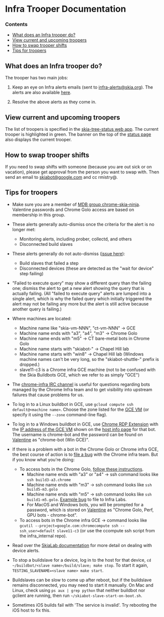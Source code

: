 Infra Trooper Documentation
===========================

### Contents ###

*   [What does an Infra trooper do?](#what_is_a_trooper)
*   [View current and upcoming troopers](#view_current_upcoming_troopers)
*   [How to swap trooper shifts](#how_to_swap)
*   [Tips for troopers](#tips)


<a name="what_is_a_trooper"></a>
What does an Infra trooper do?
------------------------------

The trooper has two main jobs:

1) Keep an eye on Infra alerts emails (sent to infra-alerts@skia.org). The alerts are also available [here](https://alerts.skia.org/infra).

2) Resolve the above alerts as they come in.

<a name="view_current_upcoming_troopers"></a>
View current and upcoming troopers
----------------------------------

The list of troopers is specified in the [skia-tree-status web app](http://skia-tree-status.appspot.com/trooper). The current trooper is highlighted in green.
The banner on the top of the [status page](https://status.skia.org) also displays the current trooper.


<a name="how_to_swap"></a>
How to swap trooper shifts
--------------------------

If you need to swap shifts with someone (because you are out sick or on vacation), please get approval from the person you want to swap with. Then send an email to skiabot@google.com and cc rmistry@.


<a name="tips"></a>
Tips for troopers
-----------------

- Make sure you are a member of
  [MDB group chrome-skia-ninja](https://ganpati.corp.google.com/#Group_Info?name=chrome-skia-ninja@prod.google.com).
  Valentine passwords and Chrome Golo access are based on membership in this
  group.

- These alerts generally auto-dismiss once the criteria for the alert is no
  longer met:
  - Monitoring alerts, including prober, collectd, and others
  - Disconnected build slaves

- These alerts generally do not auto-dismiss ([issue here](https://bug.skia.org/4292)):
  - Build slaves that failed a step
  - Disconnected devices (these are detected as the "wait for device" step failing)

- "Failed to execute query" may show a different query than the failing one;
  dismiss the alert to get a new alert showing the query that is actually
  failing. (All "failed to execute query" alerts are lumped into a single alert,
  which is why the failed query which initially triggered the alert may not be
  failing any more but the alert is still active because another query is
  failing.)

- Where machines are located:
  - Machine name like "skia-vm-NNN", "ct-vm-NNN" -> GCE
  - Machine name ends with "a3", "a4", "m3" -> Chrome Golo
  - Machine name ends with "m5" -> CT bare-metal bots in Chrome Golo
  - Machine name starts with "skiabot-" -> Chapel Hill lab
  - Machine name starts with "win8" -> Chapel Hill lab (Windows machine
    names can't be very long, so the "skiabot-shuttle-" prefix is dropped.)
  - slave11-c3 is a Chrome infra GCE machine (not to be confused with the Skia
    Buildbots GCE, which we refer to as simply "GCE")

- The [chrome-infra IRC channel](https://comlink.googleplex.com/chrome-infra) is
  useful for questions regarding bots managed by the Chrome Infra team and to
  get visibility into upstream failures that cause problems for us.

- To log in to a Linux buildbot in GCE, use `gcloud compute ssh default@<machine
  name>`. Choose the zone listed for the
  [GCE VM](https://pantheon.corp.google.com/project/31977622648/compute/instances)
  (or specify it using the `--zone` command-line flag).

- To log in to a Windows buildbot in GCE, use
  [Chrome RDP Extension](https://chrome.google.com/webstore/detail/chrome-rdp/cbkkbcmdlboombapidmoeolnmdacpkch?hl=en-US)
  with the
  [IP address of the GCE VM](https://pantheon.corp.google.com/project/31977622648/compute/instances)
  shown on the [host info page](https://status.skia.org/hosts) for that bot. The
  username is chrome-bot and the password can be found on
  [Valentine](https://valentine.corp.google.com/) as "chrome-bot (Win GCE)".

- If there is a problem with a bot in the Chrome Golo or Chrome infra GCE, the
  best course of action is to
  [file a bug](https://code.google.com/p/chromium/issues/entry?template=Build%20Infrastructure)
  with the Chrome infra team. But if you know what you're doing:
  - To access bots in the Chrome Golo,
    [follow these instructions](https://chrome-internal.googlesource.com/infra/infra_internal/+/master/doc/ssh.md).
    - Machine name ends with "a3" or "a4" -> ssh command looks like `ssh
      build3-a3.chrome`
    - Machine name ends with "m3" -> ssh command looks like `ssh build5-m3.golo`
    - Machine name ends with "m5" -> ssh command looks like `ssh build1-m5.golo`.
      [Example bug](https://bugs.chromium.org/p/chromium/issues/detail?id=638193) to file to Infra Labs.
    - For MacOS and Windows bots, you will be prompted for a password, which is
      stored on [Valentine](https://valentine.corp.google.com/) as "Chrome Golo,
      Perf, GPU bots - chrome-bot".
  - To access bots in the Chrome infra GCE -> command looks like `gcutil
    --project=google.com:chromecompute ssh --ssh_user=default slave11-c3` (or
    use the ccompute ssh script from the infra_internal repo).

- Read over the [SkiaLab documentation](../testing/skialab) for more detail on
  dealing with device alerts.

- To stop a buildslave for a device, log in to the host for that device, `cd
  ~/buildbot/<slave name>/build/slave; make stop`. To start it again,
  `TESTING_SLAVENAME=<slave name> make start`.

- Buildslaves can be slow to come up after reboot, but if the buildslave remains
  disconnected, you may need to start it manually. On Mac and Linux, check using
  `ps aux | grep python` that neither buildbot nor gclient are running, then run
  `~/skiabot-slave-start-on-boot.sh`.

- Sometimes iOS builds fail with 'The service is invalid'. Try rebooting the iOS host to fix this.
